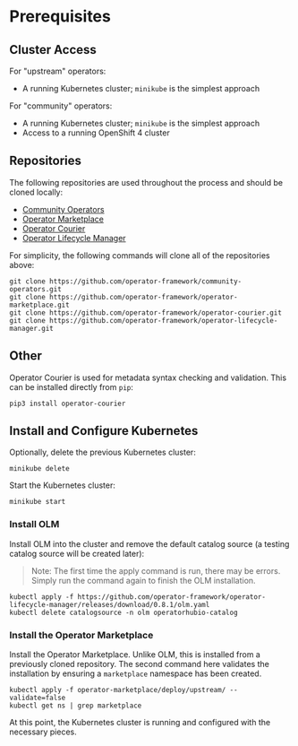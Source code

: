 # Prerequisites

## Cluster Access

For "upstream" operators:
* A running Kubernetes cluster; `minikube` is the simplest approach

For "community" operators:
* A running Kubernetes cluster; `minikube` is the simplest approach
* Access to a running OpenShift 4 cluster

## Repositories

The following repositories are used throughout the process and should be cloned locally:

* [Community Operators](https://github.com/operator-framework/community-operators)
* [Operator Marketplace](https://github.com/operator-framework/operator-marketplace)
* [Operator Courier](https://github.com/operator-framework/operator-courier)
* [Operator Lifecycle Manager](https://github.com/operator-framework/operator-lifecycle-manager)

For simplicity, the following commands will clone all of the repositories above:

```
git clone https://github.com/operator-framework/community-operators.git
git clone https://github.com/operator-framework/operator-marketplace.git
git clone https://github.com/operator-framework/operator-courier.git
git clone https://github.com/operator-framework/operator-lifecycle-manager.git
```

## Other

Operator Courier is used for metadata syntax checking and validation. This can be installed directly from `pip`:

```
pip3 install operator-courier
```

## Install and Configure Kubernetes

Optionally, delete the previous Kubernetes cluster:

```
minikube delete
```

Start the Kubernetes cluster:

```
minikube start
```

### Install OLM

Install OLM into the cluster and remove the default catalog source (a testing catalog source will be created later):

> Note: The first time the apply command is run, there may be errors. Simply run the command again to finish the OLM installation.

```
kubectl apply -f https://github.com/operator-framework/operator-lifecycle-manager/releases/download/0.8.1/olm.yaml
kubectl delete catalogsource -n olm operatorhubio-catalog
```

### Install the Operator Marketplace

Install the Operator Marketplace. Unlike OLM, this is installed from a previously cloned repository. The second command here validates the installation by ensuring a `marketplace` namespace has been created.

```
kubectl apply -f operator-marketplace/deploy/upstream/ --validate=false
kubectl get ns | grep marketplace
```

At this point, the Kubernetes cluster is running and configured with the necessary pieces.
